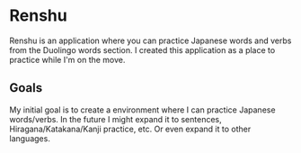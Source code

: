 # Renshu
Renshu is an application where you can practice Japanese words and verbs from the Duolingo words section. I created this application as a place to practice while I'm on the move.

## Goals
My initial goal is to create a environment where I can practice Japanese words/verbs. In the future I might expand it to sentences, Hiragana/Katakana/Kanji practice, etc. Or even expand it to other languages.
